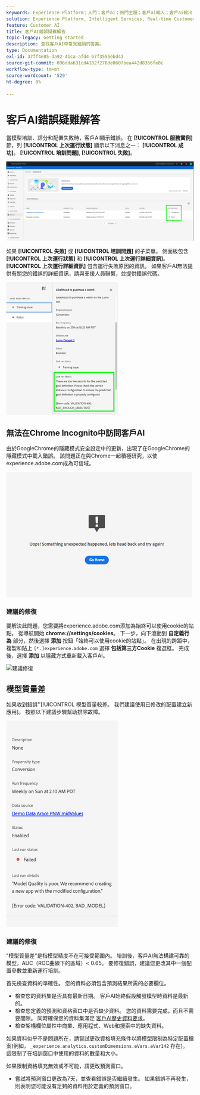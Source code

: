 ```yaml
---
keywords: Experience Platform；入門；客戶ai；熱門主題；客戶ai輸入；客戶ai輸出；客戶ai故障排除；客戶ai錯誤
solution: Experience Platform, Intelligent Services, Real-time Customer Data Platform
feature: Customer AI
title: 客戶AI錯誤疑難解答
topic-legacy: Getting started
description: 查找客戶AI中常見錯誤的答案。
type: Documentation
exl-id: 37ff4e85-da92-41ca-afd4-b7f3555ebd43
source-git-commit: 896dda631cd4182f278de0607bea442d8366fe8c
workflow-type: tm+mt
source-wordcount: '529'
ht-degree: 0%

---
```


# 客戶AI錯誤疑難解答

當模型培訓、評分和配置失敗時，客戶AI顯示錯誤。 在 **[!UICONTROL 服務實例]** 節，列 **[!UICONTROL 上次運行狀態]** 顯示以下消息之一： **[!UICONTROL 成功]**。 **[!UICONTROL 培訓問題]**, **[!UICONTROL 失敗]**。

![上次運行狀態](./images/errors/last-run-status.png)

如果 **[!UICONTROL 失敗]** 或 **[!UICONTROL 培訓問題]** 的子菜單。 側面板包含 **[!UICONTROL 上次運行狀態]** 和 **[!UICONTROL 上次運行詳細資訊]**。 **[!UICONTROL 上次運行詳細資訊]** 包含運行失敗原因的資訊。 如果客戶AI無法提供有關您的錯誤的詳細資訊，請與支援人員聯繫，並提供錯誤代碼。

<img src="./images/errors/last-run-details.png" width="300" /><br />

## 無法在Chrome Incognito中訪問客戶AI

由於GoogleChrome的隱藏模式安全設定中的更新，出現了在GoogleChrome的隱藏模式中載入錯誤。 該問題正在與Chrome一起積極研究，以使experience.adobe.com成為可信域。

<img src="./images/errors/error.PNG" width="500" /><br />

### 建議的修復

要解決此問題，您需要將experience.adobe.com添加為始終可以使用cookie的站點。 從導航開始 **chrome://settings/cookies**。 下一步，向下滾動到 **自定義行為** 部分，然後選擇 **添加** 按鈕「始終可以使用cookie的站點」。 在出現的跨距中，複製和貼上 `[*.]experience.adobe.com` 選擇 **包括第三方Cookie** 複選框。 完成後，選擇 **添加** 以隱藏方式重新載入客戶AI。

![建議修復](./images/errors/cookies2.gif)

## 模型質量差

如果收到錯誤&#39;&#39;[!UICONTROL 模型質量較差。 我們建議使用已修改的配置建立新應用]。 按照以下建議步驟幫助排除故障。

<img src="./images/errors/model-quality.png" width="300" /><br />

### 建議的修復

&quot;模型質量差&quot;是指模型精度不在可接受範圍內。 培訓後，客戶AI無法構建可靠的模型，AUC（ROC曲線下的區域）&lt; 0.65。 要修復錯誤，建議您更改其中一個配置參數並重新運行培訓。

首先檢查資料的準確性。 您的資料必須包含預測結果所需的必要欄位。

- 檢查您的資料集是否具有最新日期。 客戶AI始終假設觸發模型時資料是最新的。
- 檢查您定義的預測和資格窗口中是否缺少資料。 您的資料需要完成，而且不需要間隙。 同時確保您的資料集滿足 [客戶AI歷史資料要求](./input-output.md#data-requirements)。
- 檢查架構欄位屬性中商業、應用程式、Web和搜索中的缺失資料。

如果資料似乎不是問題所在，請嘗試更改資格填充條件以將模型限制為特定配置檔案(例如， `_experience.analytics.customDimensions.eVars.eVar142` 存在)。 這限制了在培訓窗口中使用的資料的數量和大小。

如果限制資格填充無效或不可能，請更改預測窗口。

- 嘗試將預測窗口更改為7天，並查看錯誤是否繼續發生。 如果錯誤不再發生，則表明您可能沒有足夠的資料用於定義的預測窗口。
